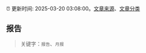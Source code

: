 :alarm_clock: 更新时间: 2025-03-20 03:08:00。[文章来源](/README.md)、[文章分类](/TAGS.md)

## 报告


> 关键字：`报告`、`月报`



